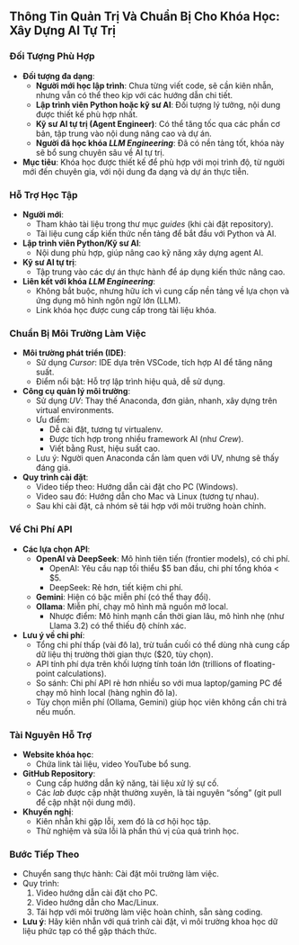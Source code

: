 ## Thông Tin Quản Trị Và Chuẩn Bị Cho Khóa Học: Xây Dựng AI Tự Trị

### Đối Tượng Phù Hợp
- **Đối tượng đa dạng**:
  - **Người mới học lập trình**: Chưa từng viết code, sẽ cần kiên nhẫn, nhưng vẫn có thể theo kịp với các hướng dẫn chi tiết.
  - **Lập trình viên Python hoặc kỹ sư AI**: Đối tượng lý tưởng, nội dung được thiết kế phù hợp nhất.
  - **Kỹ sư AI tự trị (Agent Engineer)**: Có thể tăng tốc qua các phần cơ bản, tập trung vào nội dung nâng cao và dự án.
  - **Người đã học khóa *LLM Engineering***: Đã có nền tảng tốt, khóa này sẽ bổ sung chuyên sâu về AI tự trị.
- **Mục tiêu**: Khóa học được thiết kế để phù hợp với mọi trình độ, từ người mới đến chuyên gia, với nội dung đa dạng và dự án thực tiễn.

### Hỗ Trợ Học Tập
- **Người mới**:
  - Tham khảo tài liệu trong thư mục *guides* (khi cài đặt repository).
  - Tài liệu cung cấp kiến thức nền tảng để bắt đầu với Python và AI.
- **Lập trình viên Python/Kỹ sư AI**:
  - Nội dung phù hợp, giúp nâng cao kỹ năng xây dựng agent AI.
- **Kỹ sư AI tự trị**:
  - Tập trung vào các dự án thực hành để áp dụng kiến thức nâng cao.
- **Liên kết với khóa *LLM Engineering***:
  - Không bắt buộc, nhưng hữu ích vì cung cấp nền tảng về lựa chọn và ứng dụng mô hình ngôn ngữ lớn (LLM).
  - Link khóa học được cung cấp trong tài liệu khóa.

### Chuẩn Bị Môi Trường Làm Việc
- **Môi trường phát triển (IDE)**:
  - Sử dụng *Cursor*: IDE dựa trên VSCode, tích hợp AI để tăng năng suất.
  - Điểm nổi bật: Hỗ trợ lập trình hiệu quả, dễ sử dụng.
- **Công cụ quản lý môi trường**:
  - Sử dụng *UV*: Thay thế Anaconda, đơn giản, nhanh, xây dựng trên virtual environments.
  - Ưu điểm:
    - Dễ cài đặt, tương tự virtualenv.
    - Được tích hợp trong nhiều framework AI (như *Crew*).
    - Viết bằng Rust, hiệu suất cao.
  - Lưu ý: Người quen Anaconda cần làm quen với UV, nhưng sẽ thấy đáng giá.
- **Quy trình cài đặt**:
  - Video tiếp theo: Hướng dẫn cài đặt cho PC (Windows).
  - Video sau đó: Hướng dẫn cho Mac và Linux (tương tự nhau).
  - Sau khi cài đặt, cả nhóm sẽ tái hợp với môi trường hoàn chỉnh.

### Về Chi Phí API
- **Các lựa chọn API**:
  - **OpenAI và DeepSeek**: Mô hình tiên tiến (frontier models), có chi phí.
    - OpenAI: Yêu cầu nạp tối thiểu $5 ban đầu, chi phí tổng khóa < $5.
    - DeepSeek: Rẻ hơn, tiết kiệm chi phí.
  - **Gemini**: Hiện có bậc miễn phí (có thể thay đổi).
  - **Ollama**: Miễn phí, chạy mô hình mã nguồn mở local.
    - Nhược điểm: Mô hình mạnh cần thời gian lâu, mô hình nhẹ (như Llama 3.2) có thể thiếu độ chính xác.
- **Lưu ý về chi phí**:
  - Tổng chi phí thấp (vài đô la), trừ tuần cuối có thể dùng nhà cung cấp dữ liệu thị trường thời gian thực ($20, tùy chọn).
  - API tính phí dựa trên khối lượng tính toán lớn (trillions of floating-point calculations).
  - So sánh: Chi phí API rẻ hơn nhiều so với mua laptop/gaming PC để chạy mô hình local (hàng nghìn đô la).
  - Tùy chọn miễn phí (Ollama, Gemini) giúp học viên không cần chi trả nếu muốn.

### Tài Nguyên Hỗ Trợ
- **Website khóa học**:
  - Chứa link tài liệu, video YouTube bổ sung.
- **GitHub Repository**:
  - Cung cấp hướng dẫn kỹ năng, tài liệu xử lý sự cố.
  - Các *lab* được cập nhật thường xuyên, là tài nguyên “sống” (git pull để cập nhật nội dung mới).
- **Khuyến nghị**:
  - Kiên nhẫn khi gặp lỗi, xem đó là cơ hội học tập.
  - Thử nghiệm và sửa lỗi là phần thú vị của quá trình học.
### Bước Tiếp Theo
- Chuyển sang thực hành: Cài đặt môi trường làm việc.
- Quy trình:
  1. Video hướng dẫn cài đặt cho PC.
  2. Video hướng dẫn cho Mac/Linux.
  3. Tái hợp với môi trường làm việc hoàn chỉnh, sẵn sàng coding.
- **Lưu ý**: Hãy kiên nhẫn với quá trình cài đặt, vì môi trường khoa học dữ liệu phức tạp có thể gặp thách thức.